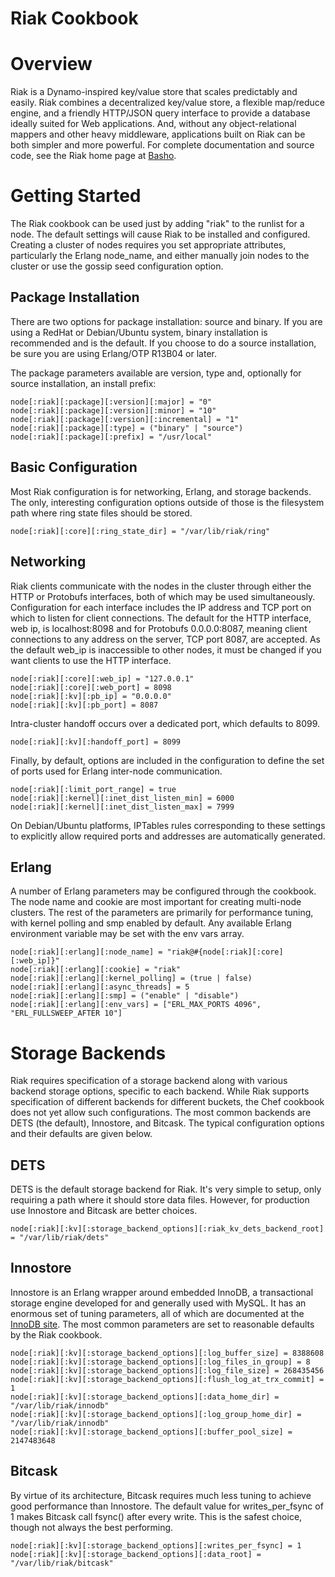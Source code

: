 Riak Cookbook
=============

Overview
========

Riak is a Dynamo-inspired key/value store that scales predictably and easily.  Riak combines a decentralized key/value store, a flexible map/reduce engine, and a friendly HTTP/JSON query interface to provide a database ideally suited for Web applications. And, without any object-relational mappers and other heavy middleware, applications built on Riak can be both simpler and more powerful.  For complete documentation and source code, see the Riak home page at [Basho][1].


Getting Started
===============

The Riak cookbook can be used just by adding "riak" to the runlist for a node.  The default settings will cause Riak to be installed and configured.  Creating a cluster of nodes requires you set appropriate attributes, particularly the Erlang node_name, and either manually join nodes to the cluster or use the gossip seed configuration option.


Package Installation
--------------------

There are two options for package installation: source and binary.  If you are using a RedHat or Debian/Ubuntu system, binary installation is recommended and is the default.  If you choose to do a source installation, be sure you are using Erlang/OTP R13B04 or later.

The package parameters available are version, type and, optionally for source installation, an install prefix:

	node[:riak][:package][:version][:major] = "0"
	node[:riak][:package][:version][:minor] = "10"
	node[:riak][:package][:version][:incremental] = "1"
	node[:riak][:package][:type] = ("binary" | "source")
	node[:riak][:package][:prefix] = "/usr/local"


Basic Configuration
-------------------

Most Riak configuration is for networking, Erlang, and storage backends.  The only, interesting configuration options outside of those is the filesystem path where ring state files should be stored.

	node[:riak][:core][:ring_state_dir] = "/var/lib/riak/ring"


Networking
----------

Riak clients communicate with the nodes in the cluster through either the HTTP or Protobufs interfaces, both of which may be used simultaneously.  Configuration for each interface includes the IP address and TCP port on which to listen for client connections.  The default for the HTTP interface, web ip, is localhost:8098 and for Protobufs 0.0.0.0:8087, meaning client connections to any address on the server, TCP port 8087, are accepted.  As the default web_ip is inaccessible to other nodes, it must be changed if you want clients to use the HTTP interface.

	node[:riak][:core][:web_ip] = "127.0.0.1"
	node[:riak][:core][:web_port] = 8098
	node[:riak][:kv][:pb_ip] = "0.0.0.0"
	node[:riak][:kv][:pb_port] = 8087

Intra-cluster handoff occurs over a dedicated port, which defaults to 8099.

	node[:riak][:kv][:handoff_port] = 8099

Finally, by default, options are included in the configuration to define the set of ports used for Erlang inter-node communication.  

	node[:riak][:limit_port_range] = true
	node[:riak][:kernel][:inet_dist_listen_min] = 6000
	node[:riak][:kernel][:inet_dist_listen_max] = 7999

On Debian/Ubuntu platforms, IPTables rules corresponding to these settings to explicitly allow required ports and addresses are automatically generated.


Erlang
------

A number of Erlang parameters may be configured through the cookbook.  The node name and cookie are most important for creating multi-node clusters.  The rest of the parameters are primarily for performance tuning, with kernel polling and smp enabled by default.  Any available Erlang environment variable may be set with the env vars array. 

	node[:riak][:erlang][:node_name] = "riak@#{node[:riak][:core][:web_ip]}"
	node[:riak][:erlang][:cookie] = "riak"
	node[:riak][:erlang][:kernel_polling] = (true | false)
	node[:riak][:erlang][:async_threads] = 5
	node[:riak][:erlang][:smp] = ("enable" | "disable")
	node[:riak][:erlang][:env_vars] = ["ERL_MAX_PORTS 4096", "ERL_FULLSWEEP_AFTER 10"]


Storage Backends
================

Riak requires specification of a storage backend along with various backend storage options, specific to each backend.  While Riak supports specification of different backends for different buckets, the Chef cookbook does not yet allow such configurations.  The most common backends are DETS (the default), Innostore, and Bitcask.  The typical configuration options and their defaults are given below.


DETS
----

DETS is the default storage backend for Riak.  It's very simple to setup, only requiring a path where it should store data files.  However, for production use Innostore and Bitcask are better choices.

	node[:riak][:kv][:storage_backend_options][:riak_kv_dets_backend_root] = "/var/lib/riak/dets"


Innostore
---------

Innostore is an Erlang wrapper around embedded InnoDB, a transactional storage engine developed for and generally used with MySQL.  It has an enormous set of tuning parameters, all of which are documented at the [InnoDB site][2].  The most common parameters are set to reasonable defaults by the Riak cookbook.

	node[:riak][:kv][:storage_backend_options][:log_buffer_size] = 8388608
	node[:riak][:kv][:storage_backend_options][:log_files_in_group] = 8
	node[:riak][:kv][:storage_backend_options][:log_file_size] = 268435456
	node[:riak][:kv][:storage_backend_options][:flush_log_at_trx_commit] = 1
	node[:riak][:kv][:storage_backend_options][:data_home_dir] = "/var/lib/riak/innodb"
	node[:riak][:kv][:storage_backend_options][:log_group_home_dir] = "/var/lib/riak/innodb"
	node[:riak][:kv][:storage_backend_options][:buffer_pool_size] = 2147483648


Bitcask
-------

By virtue of its architecture, Bitcask requires much less tuning to achieve good performance than Innostore.  The default value for writes_per_fsync of 1 makes Bitcask call fsync() after every write.  This is the safest choice, though not always the best performing.

	node[:riak][:kv][:storage_backend_options][:writes_per_fsync] = 1
	node[:riak][:kv][:storage_backend_options][:data_root] = "/var/lib/riak/bitcask"  


[1]: http://riak.basho.com/
[2]: http://www.innodb.com/doc/embedded_innodb-1.0/#config-vars
